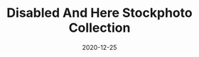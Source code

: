 ---
title: "Disabled And Here Stockphoto Collection"
authors:
    - "Affect"
categories: 
    - "stock photos"
    - "disabled"
    - "queer"
    - "inclusion"
    - "diversity"
link: "https://affecttheverb.com/collection/"
date: "2020-12-25"
---